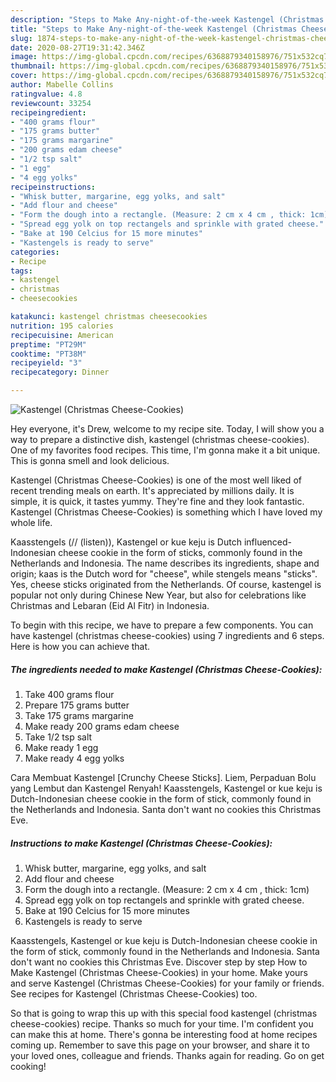 ```yaml
---
description: "Steps to Make Any-night-of-the-week Kastengel (Christmas Cheese-Cookies)"
title: "Steps to Make Any-night-of-the-week Kastengel (Christmas Cheese-Cookies)"
slug: 1874-steps-to-make-any-night-of-the-week-kastengel-christmas-cheese-cookies
date: 2020-08-27T19:31:42.346Z
image: https://img-global.cpcdn.com/recipes/6368879340158976/751x532cq70/kastengel-christmas-cheese-cookies-recipe-main-photo.jpg
thumbnail: https://img-global.cpcdn.com/recipes/6368879340158976/751x532cq70/kastengel-christmas-cheese-cookies-recipe-main-photo.jpg
cover: https://img-global.cpcdn.com/recipes/6368879340158976/751x532cq70/kastengel-christmas-cheese-cookies-recipe-main-photo.jpg
author: Mabelle Collins
ratingvalue: 4.8
reviewcount: 33254
recipeingredient:
- "400 grams flour"
- "175 grams butter"
- "175 grams margarine"
- "200 grams edam cheese"
- "1/2 tsp salt"
- "1 egg"
- "4 egg yolks"
recipeinstructions:
- "Whisk butter, margarine, egg yolks, and salt"
- "Add flour and cheese"
- "Form the dough into a rectangle. (Measure: 2 cm x 4 cm , thick: 1cm)"
- "Spread egg yolk on top rectangels and sprinkle with grated cheese."
- "Bake at 190 Celcius for 15 more minutes"
- "Kastengels is ready to serve"
categories:
- Recipe
tags:
- kastengel
- christmas
- cheesecookies

katakunci: kastengel christmas cheesecookies 
nutrition: 195 calories
recipecuisine: American
preptime: "PT29M"
cooktime: "PT38M"
recipeyield: "3"
recipecategory: Dinner

---
```



![Kastengel (Christmas Cheese-Cookies)](https://img-global.cpcdn.com/recipes/6368879340158976/751x532cq70/kastengel-christmas-cheese-cookies-recipe-main-photo.jpg)

Hey everyone, it's Drew, welcome to my recipe site. Today, I will show you a way to prepare a distinctive dish, kastengel (christmas cheese-cookies). One of my favorites food recipes. This time, I'm gonna make it a bit unique. This is gonna smell and look delicious.

Kastengel (Christmas Cheese-Cookies) is one of the most well liked of recent trending meals on earth. It's appreciated by millions daily. It is simple, it is quick, it tastes yummy. They're fine and they look fantastic. Kastengel (Christmas Cheese-Cookies) is something which I have loved my whole life.

Kaasstengels (// (listen)), Kastengel or kue keju is Dutch influenced-Indonesian cheese cookie in the form of sticks, commonly found in the Netherlands and Indonesia. The name describes its ingredients, shape and origin; kaas is the Dutch word for &#34;cheese&#34;, while stengels means &#34;sticks&#34;. Yes, cheese sticks originated from the Netherlands. Of course, kastengel is popular not only during Chinese New Year, but also for celebrations like Christmas and Lebaran (Eid Al Fitr) in Indonesia.


To begin with this recipe, we have to prepare a few components. You can have kastengel (christmas cheese-cookies) using 7 ingredients and 6 steps. Here is how you can achieve that.

<!--inarticleads1-->

##### The ingredients needed to make Kastengel (Christmas Cheese-Cookies):

1. Take 400 grams flour
1. Prepare 175 grams butter
1. Take 175 grams margarine
1. Make ready 200 grams edam cheese
1. Take 1/2 tsp salt
1. Make ready 1 egg
1. Make ready 4 egg yolks


Cara Membuat Kastengel [Crunchy Cheese Sticks]. Liem, Perpaduan Bolu yang Lembut dan Kastengel Renyah! Kaasstengels, Kastengel or kue keju is Dutch-Indonesian cheese cookie in the form of stick, commonly found in the Netherlands and Indonesia. Santa don&#39;t want no cookies this Christmas Eve. 

<!--inarticleads2-->

##### Instructions to make Kastengel (Christmas Cheese-Cookies):

1. Whisk butter, margarine, egg yolks, and salt
1. Add flour and cheese
1. Form the dough into a rectangle. (Measure: 2 cm x 4 cm , thick: 1cm)
1. Spread egg yolk on top rectangels and sprinkle with grated cheese.
1. Bake at 190 Celcius for 15 more minutes
1. Kastengels is ready to serve


Kaasstengels, Kastengel or kue keju is Dutch-Indonesian cheese cookie in the form of stick, commonly found in the Netherlands and Indonesia. Santa don&#39;t want no cookies this Christmas Eve. Discover step by step How to Make Kastengel (Christmas Cheese-Cookies) in your home. Make yours and serve Kastengel (Christmas Cheese-Cookies) for your family or friends. See recipes for Kastengel (Christmas Cheese-Cookies) too. 

So that is going to wrap this up with this special food kastengel (christmas cheese-cookies) recipe. Thanks so much for your time. I'm confident you can make this at home. There's gonna be interesting food at home recipes coming up. Remember to save this page on your browser, and share it to your loved ones, colleague and friends. Thanks again for reading. Go on get cooking!
